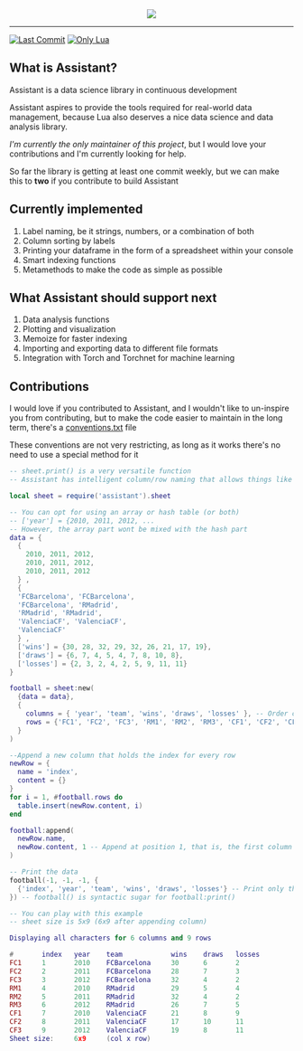 <div align="center">
  <img id="thumbnail" src="https://github.com/coalio/Assistant/blob/master/docs/repo/assistant-brand-l.png?raw=true" thumbnail>
</div>

-----------------

[![Last Commit](https://img.shields.io/github/last-commit/coalio/assistant)](https://github.com/coalio/Assistant/commits/master)
[![Only Lua](https://img.shields.io/badge/lua-100%25-blue)](https://github.com/coalio/Assistant/search?l=lua)

## What is Assistant?

Assistant is a data science library in continuous development

Assistant aspires to provide the tools required for real-world data management,
because Lua also deserves a nice data science and data analysis library.

*I'm currently the only maintainer of this project*, but I would love your contributions
and I'm currently looking for help.

So far the library is getting at least one commit weekly, but we can make this to **two** if you contribute to build Assistant

## Currently implemented

1. Label naming, be it strings, numbers, or a combination of both
2. Column sorting by labels
3. Printing your dataframe in the form of a spreadsheet within your console
4. Smart indexing functions
5. Metamethods to make the code as simple as possible

## What Assistant should support next

1. Data analysis functions
2. Plotting and visualization
3. Memoize for faster indexing
4. Importing and exporting data to different file formats
5. Integration with Torch and Torchnet for machine learning

## Contributions

I would love if you contributed to Assistant, and I wouldn't like to un-inspire you from contributing,
but to make the code easier to maintain in the long term, there's a <a href="https://github.com/coalio/Assistant/blob/master/conventions.txt">conventions.txt</a> file
  
These conventions are not very restricting, as long as it works there's no need to use a special method for it

```lua
-- sheet.print() is a very versatile function
-- Assistant has intelligent column/row naming that allows things like this example

local sheet = require('assistant').sheet

-- You can opt for using an array or hash table (or both)
-- ['year'] = {2010, 2011, 2012, ...
-- However, the array part wont be mixed with the hash part
data = {
  { 
    2010, 2011, 2012,
    2010, 2011, 2012,
    2010, 2011, 2012
  } ,
  {
  'FCBarcelona', 'FCBarcelona',
  'FCBarcelona', 'RMadrid',
  'RMadrid', 'RMadrid',
  'ValenciaCF', 'ValenciaCF',
  'ValenciaCF'
  } ,
  ['wins'] = {30, 28, 32, 29, 32, 26, 21, 17, 19},
  ['draws'] = {6, 7, 4, 5, 4, 7, 8, 10, 8},
  ['losses'] = {2, 3, 2, 4, 2, 5, 9, 11, 11}
}

football = sheet:new(
  {data = data},
  {
    columns = { 'year', 'team', 'wins', 'draws', 'losses' }, -- Order columns like this
    rows = {'FC1', 'FC2', 'FC3', 'RM1', 'RM2', 'RM3', 'CF1', 'CF2', 'CF3'} -- Give rows a label
  }
)

--Append a new column that holds the index for every row
newRow = {
  name = 'index',
  content = {}
}
for i = 1, #football.rows do
  table.insert(newRow.content, i)
end

football:append(
  newRow.name,
  newRow.content, 1 -- Append at position 1, that is, the first column
)

-- Print the data
football(-1, -1, -1, {
  {'index', 'year', 'team', 'wins', 'draws', 'losses'} -- Print only these columns and in this order
}) -- football() is syntactic sugar for football:print()

-- You can play with this example
-- sheet size is 5x9 (6x9 after appending column)
```

```lua
Displaying all characters for 6 columns and 9 rows

#       index   year    team            wins    draws   losses
FC1     1       2010    FCBarcelona     30      6       2
FC2     2       2011    FCBarcelona     28      7       3
FC3     3       2012    FCBarcelona     32      4       2
RM1     4       2010    RMadrid         29      5       4
RM2     5       2011    RMadrid         32      4       2
RM3     6       2012    RMadrid         26      7       5
CF1     7       2010    ValenciaCF      21      8       9
CF2     8       2011    ValenciaCF      17      10      11
CF3     9       2012    ValenciaCF      19      8       11
Sheet size:     6x9     (col x row)
```
